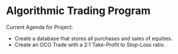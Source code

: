 # Algorithmic Trading Program

Current Agenda for Project:
- Create a database that stores all purchases and sales of equities.
- Create an OCO Trade with a 2:1 Take-Profit to Stop-Loss ratio.
